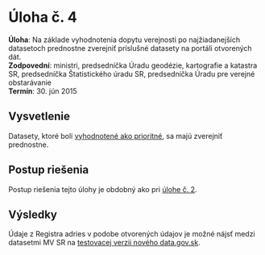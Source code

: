 # Úloha č. 4

**Úloha**: Na základe vyhodnotenia dopytu verejnosti po najžiadanejších datasetoch prednostne zverejniť príslušné datasety na portáli otvorených dát.
<br>
**Zodpovední**: ministri, predsedníčka Úradu geodézie, kartografie a katastra SR, predsedníčka Štatistického úradu SR, predsedníčka Úradu pre verejné obstarávanie
<br>
**Termín**: 30. jún 2015

## Vysvetlenie

Datasety, ktoré boli [vyhodnotené ako prioritné](../uloha-03), sa majú zverejniť prednostne.

## Postup riešenia

Postup riešenia tejto úlohy je obdobný ako pri [úlohe č. 2](../uloha-02).

## Výsledky

Údaje z Registra adries v podobe otvorených údajov je možné nájsť medzi datasetmi MV SR na [testovacej verzii nového data.gov.sk](http://datagov.globaltel.sk/dataset?q=register+adries).
